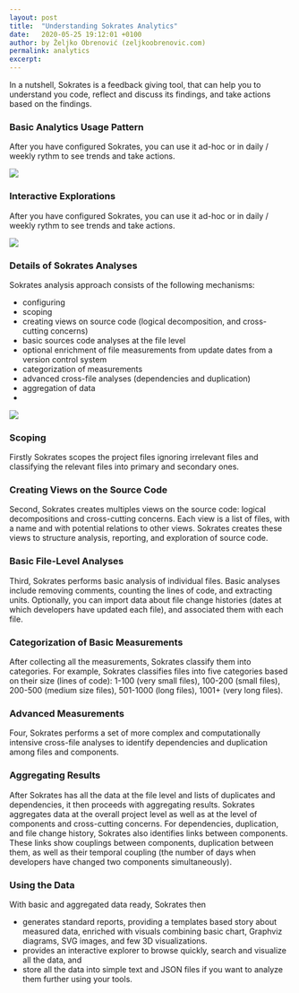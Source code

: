 ```yaml
---
layout: post
title:  "Understanding Sokrates Analytics"
date:   2020-05-25 19:12:01 +0100
author: by Željko Obrenović (zeljkoobrenovic.com)
permalink: analytics
excerpt:
---
```


In a nutshell, Sokrates is a feedback giving tool, that can help you to understand you code, reflect and discuss its findings, and take actions based on the findings.

### Basic Analytics Usage Pattern

After you have configured Sokrates, you can use it ad-hoc or in daily / weekly rythm to see trends and take actions.

![](assets/images/sokrates/analytics-big-picture.png)

### Interactive Explorations

After you have configured Sokrates, you can use it ad-hoc or in daily / weekly rythm to see trends and take actions.

![](assets/images/sokrates/analytics-explorations.png)


### Details of Sokrates Analyses

Sokrates analysis approach consists of the following mechanisms:

* configuring
* scoping
* creating views on source code (logical decomposition, and cross-cutting concerns)
* basic sources code analyses at the file level
* optional enrichment of file measurements from update dates from a version control system
* categorization of measurements
* advanced cross-file analyses (dependencies and duplication)
* aggregation of data
*

![](assets/images/sokrates/analytics-processing-details.png)

### Scoping

Firstly Sokrates scopes the project files ignoring irrelevant files and classifying the relevant files into primary and secondary ones.

### Creating Views on the Source Code

Second, Sokrates creates multiples views on the source code: logical decompositions and cross-cutting concerns.  Each view is a list of files, with a name and with potential relations to other views. Sokrates creates these views to structure analysis, reporting, and exploration of source code.

### Basic File-Level Analyses

Third, Sokrates performs basic analysis of individual files. Basic analyses include removing comments, counting the lines of code, and extracting units. Optionally, you can import data about file change histories (dates at which developers have updated each file), and associated them with each file.


### Categorization of Basic Measurements

After collecting all the measurements, Sokrates classify them into categories. For example, Sokrates classifies files into five categories based on their size (lines of code): 1-100 (very small files), 100-200 (small files), 200-500 (medium size files), 501-1000 (long files), 1001+ (very long files).

### Advanced Measurements

Four, Sokrates performs a set of more complex and computationally intensive cross-file analyses to identify dependencies and duplication among files and components.

### Aggregating Results

After Sokrates has all the data at the file level and lists of duplicates and dependencies, it then proceeds with aggregating results. Sokrates aggregates data at the overall project level as well as at the level of components and cross-cutting concerns. For dependencies, duplication, and file change history, Sokrates also identifies links between components. These links show couplings between components, duplication between them, as well as their temporal coupling (the number of days when developers have changed two components simultaneously).


### Using the Data
With basic and aggregated data ready, Sokrates then
* generates standard reports, providing a templates based story about measured data, enriched with visuals combining basic chart, Graphviz diagrams,  SVG images, and few 3D visualizations.
* provides an interactive explorer to browse quickly, search and visualize all the data, and
* store all the data into simple text and JSON files  if you want to analyze them further using your tools.
